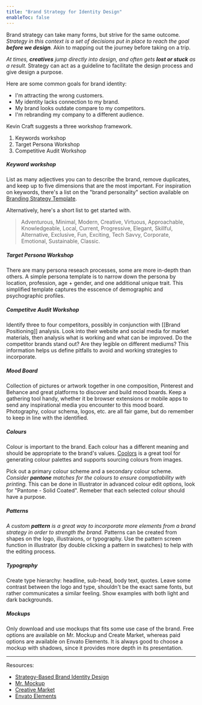 ```yaml
---
title: "Brand Strategy for Identity Design"
enableToc: false
---
```


Brand strategy can take many forms, but strive for the same outcome. *Strategy in this context is a set of decisions put in place to reach the goal **before we design**.* Akin to mapping out the journey before taking on a trip. 

*At times, **creatives** jump directly into design, and often gets **lost or stuck** as a result.* Strategy can act as a guideline to facilitate the design process and give design a purpose.

Here are some common goals for brand identity:
- I'm attracting the wrong customers.
- My identity lacks connection to my brand.
- My brand looks outdate compare to my competitors.
- I'm rebranding my company to a different audience.

Kevin Craft suggests a three workshop framework.
1. Keywords workshop
2. Target Persona Workshop
3. Competitive Audit Workshop

##### Keyword workshop

List as many adjectives you can to describe the brand, remove duplicates, and keep up to five dimensions that are the most important. For inspiration on keywords, there's a list on the "brand personality" section available on [Branding Strategy Template](https://findcongwang.notion.site/Brand-Positioning-Strategy-Template-0a1113fd5b764c27818e38f5e5b5847f).

Alternatively, here's a short list to get started with.
> Adventurous, Minimal, Modern, Creative, Virtuous, Approachable, Knowledgeable,
> Local, Current, Progressive, Elegant, Skillful, Alternative, Exclusive,
> Fun, Exciting, Tech Savvy, Corporate, Emotional, Sustainable, Classic.

##### Target Persona Workshop

There are many persona reseach processes, some are more in-depth than others. A simple persona template is to narrow down the persona by location, profession, age + gender, and one additional unique trait. This simplified template captures the esscence of demographic and psychographic profiles.

##### Competitve Audit Workshop

Identify three to four competitors, possibly in conjunction with [[Brand Positioning]] analysis. Look into their website and social media for market materials, then analysis what is working and what can be improved. Do the competitor brands stand out? Are they legible on different mediums? This information helps us define pitfalls to avoid and working strategies to incorporate.

##### Mood Board

Collection of pictures or artwork together in one composition, Pinterest and Behance and great platforms to discover and build mood boards. Keep a gathering tool handy, whether it be browser extensions or mobile apps to send any inspirational media you encounter to this mood board. Photography, colour schema, logos, etc. are all fair game, but do remember to keep in line with the identified.

##### Colours

Colour is important to the brand. Each colour has a different meaning and should be appropriate to the brand's values. [Coolors](https://coolors.co/) is a great tool for generating colour palettes and supports sourcing colours from images.

Pick out a primary colour scheme and a secondary colour scheme. *Consider **pantone** matches for the colours to ensure compatiability with printing.* This can be done in Illustrator in advanced colour edit options, look for "Pantone - Solid Coated". Remeber that each selected colour should have a purpose.

##### Patterns

*A custom **pattern** is a great way to incorporate more elements from a brand strategy in order to strength the brand.* Patterns can be created from shapes on the logo, illustraions, or typography. Use the pattern screen function in illustrator (by double clicking a pattern in swatches) to help with the editing process.

##### Typography

Create type hierarchy: headline, sub-head, body text, quotes. Leave some contrast between the logo and type, shouldn't be the exact same fonts, but rather communicates a similar feeling. Show examples with both light and dark backgrounds.

##### Mockups

Only download and use mockups that fits some use case of the brand. Free options are available on Mr. Mockup and Create Market, whereas paid options are available on Envato Elements. It is always good to choose a mockup with shadows, since it provides more depth in its presentation.

---

Resources:
- [Strategy-Based Brand Identity Design](https://www.domestika.org/en/courses/3410-strategy-based-brand-identity-design)
- [Mr. Mockup](https://mrmockup.com/)
- [Creative Market](https://creativemarket.com/)
- [Envato Elements](https://elements.envato.com/)
